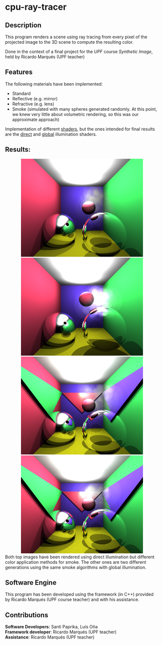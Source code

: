 # cpu-ray-tracer

## Description
This program renders a scene using ray tracing from every pixel of the projected image to the 3D scene to compute the resulting color.  
  
Done in the context of a final project for the _UPF_ course _Synthetic Image_, held by Ricardo Marqués (UPF teacher) 

## Features
The following materials have been implemented:
- Standard
- Reflective (e.g. mirror)
- Refractive (e.g. lens)
- Smoke (simulated with many spheres generated randomly. At this point, we knew very little about volumetric rendering, so this was our approximate approach) 

Implementation of different [shaders](SourceCode/shaders), but the ones intended for final results are the [direct](SourceCode/shaders/directshader.cpp)
and [global](SourceCode/shaders/globalshader.cpp) illumination shaders.

## Results:
<div style="display: inline-block; text-align: center;">
<img src="OutputImages/direct_m1.png" alt="Direct Method 1" width="400"/>
<img src="OutputImages/direct_m2.png" alt="Direct Method 2" width="400"/>
<img src="OutputImages/indirect_1.png" alt="Indirect 1" width="400"/>
<img src="OutputImages/indirect_2.png" alt="Indirect 2" width="400"/>
</div>
Both top images have been rendered using direct illumination but different color application methods for smoke. The other ones are two different generations using the same smoke algorithms with global illumination.

## Software Engine
This program has been developed using the framework (in C++) provided by Ricardo Marqués (UPF course teacher) and with his assistance.

## Contributions
**Software Developers**: Santi Paprika, Luís Oña     
**Framework developer**: Ricardo Marqués (UPF teacher)     
**Assistance**: Ricardo Marqués (UPF teacher)   
